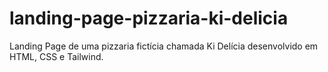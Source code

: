 # landing-page-pizzaria-ki-delicia
Landing Page de uma pizzaria fictícia chamada Ki Delícia desenvolvido em HTML, CSS e Tailwind.
